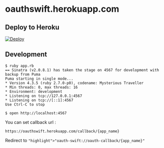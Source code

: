 # oauthswift.herokuapp.com

## Deploy to Heroku
[![Deploy](https://www.herokucdn.com/deploy/button.svg)](https://github.com/cyrussinc/oauthswift.herokuapp.com)

## Development
```
$ ruby app.rb
== Sinatra (v2.0.8.1) has taken the stage on 4567 for development with backup from Puma
Puma starting in single mode...
* Version 4.3.5 (ruby 2.7.0-p0), codename: Mysterious Traveller
* Min threads: 0, max threads: 16
* Environment: development
* Listening on tcp://127.0.0.1:4567
* Listening on tcp://[::1]:4567
Use Ctrl-C to stop

$ open http://localhost:4567
```

You can set callback url : 

`https://oauthswift.herokuapp.com/callback/{app_name}`

Redirect to `"highlight">"oauth-swift://oauth-callback/{app_name}"`
